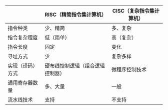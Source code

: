 |                  | RISC（精简指令集计算机） | CISC（复杂指令集计算机）           |
| ---------------- | ------------------------ | -------------- |
| 指令种类         | 少、精简                 | 多、复杂       |
| 指令复杂程度     | 低（简单）               | 高（复杂）     |
| 指令长度         | 固定                     | 变化           |
| 寻址方式         | 少                       | 复杂多样       |
| 实现（译码）方式 | 硬布线控制逻辑（组合逻辑控制器）           | 微程序控制技术 |
| 通用寄存器数量   | 多、大量                 | 一般           |
| 流水线技术       | 支持                     | 不支持         |
